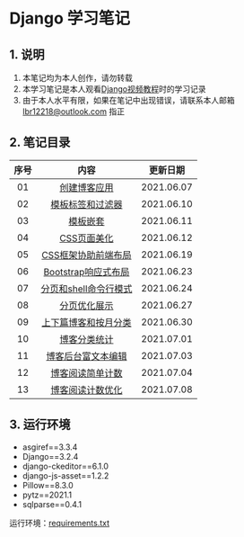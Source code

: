 # Django 学习笔记

## 1. 说明

1. 本笔记均为本人创作，请勿转载
2. 本学习笔记是本人观看[Django视频教程](https://space.bilibili.com/252028233/)时的学习记录
3. 由于本人水平有限，如果在笔记中出现错误，请联系本人邮箱 [lbr12218@outlook.com](mailto:lbr12218@outlook.com) 指正

## 2. 笔记目录

| 序号 |                             内容                             |  更新日期  |
| :--: | :----------------------------------------------------------: | :--------: |
|  01  | [创建博客应用](https://github.com/12218/Django-Notes/blob/main/01--Django%E7%AC%94%E8%AE%B0--%E5%88%9B%E5%BB%BA%E5%8D%9A%E5%AE%A2%E5%BA%94%E7%94%A8.md) | 2021.06.07 |
|  02  | [模板标签和过滤器](https://github.com/12218/Django-Notes/blob/main/02--Django%E7%AC%94%E8%AE%B0--%E6%A8%A1%E6%9D%BF%E6%A0%87%E7%AD%BE%E5%92%8C%E8%BF%87%E6%BB%A4%E5%99%A8.md) | 2021.06.10 |
|  03  | [模板嵌套](https://github.com/12218/Django-Notes/blob/main/03--Django%E7%AC%94%E8%AE%B0--%E6%A8%A1%E6%9D%BF%E5%B5%8C%E5%A5%97.md) | 2021.06.11 |
|  04  | [CSS页面美化](https://github.com/12218/Django-Notes/blob/main/04--Django笔记--CSS页面美化.md) | 2021.06.12 |
|  05  | [CSS框架协助前端布局](https://github.com/12218/Django-Notes/blob/main/05--Django笔记--CSS框架协助前端布局.md) | 2021.06.19 |
|  06  | [Bootstrap响应式布局](https://github.com/12218/Django-Notes/blob/main/06--Django笔记--Bootstrap响应式布局.md) | 2021.06.23 |
|  07  | [分页和shell命令行模式](https://github.com/12218/Django-Notes/blob/main/07--Django笔记--分页和shell命令行模式.md) | 2021.06.24 |
|  08  | [分页优化展示](https://github.com/12218/Django-Notes/blob/main/08--Django笔记--分页优化展示.md) | 2021.06.27 |
|  09  | [上下篇博客和按月分类](https://github.com/12218/Django-Notes/blob/main/09--Django笔记--上下篇博客和按月分类.md) | 2021.06.30 |
|  10  | [博客分类统计](https://github.com/12218/Django-Notes/blob/main/10--Django%E7%AC%94%E8%AE%B0--%E5%8D%9A%E5%AE%A2%E5%88%86%E7%B1%BB%E7%BB%9F%E8%AE%A1.md) | 2021.07.01 |
|  11  | [博客后台富文本编辑](https://github.com/12218/Django-Notes/blob/main/11--Django笔记--博客后台富文本编辑.md) | 2021.07.03 |
|  12  | [博客阅读简单计数](https://github.com/12218/Django-Notes/blob/main/12--Django笔记--博客阅读简单计数.md) | 2021.07.04 |
|  13  | [博客阅读计数优化](https://github.com/12218/Django-Notes/blob/main/13--Django笔记--博客阅读计数优化.md) | 2021.07.08 |

## 3. 运行环境

- asgiref==3.3.4
- Django==3.2.4
- django-ckeditor==6.1.0
- django-js-asset==1.2.2
- Pillow==8.3.0
- pytz==2021.1
- sqlparse==0.4.1

运行环境：[requirements.txt](https://github.com/12218/Django-Notes/blob/main/mysite/requirements.txt)

